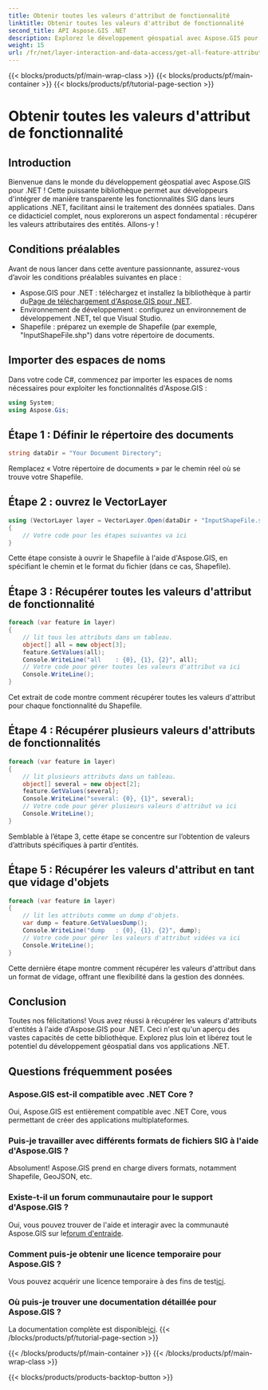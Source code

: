 ```yaml
---
title: Obtenir toutes les valeurs d'attribut de fonctionnalité
linktitle: Obtenir toutes les valeurs d'attribut de fonctionnalité
second_title: API Aspose.GIS .NET
description: Explorez le développement géospatial avec Aspose.GIS pour .NET ! Récupérez les valeurs des attributs de fonctionnalité de manière transparente. Téléchargez maintenant pour une aventure de codage spatial.
weight: 15
url: /fr/net/layer-interaction-and-data-access/get-all-feature-attribute-values/
---
```


{{< blocks/products/pf/main-wrap-class >}}
{{< blocks/products/pf/main-container >}}
{{< blocks/products/pf/tutorial-page-section >}}

# Obtenir toutes les valeurs d'attribut de fonctionnalité

## Introduction
Bienvenue dans le monde du développement géospatial avec Aspose.GIS pour .NET ! Cette puissante bibliothèque permet aux développeurs d'intégrer de manière transparente les fonctionnalités SIG dans leurs applications .NET, facilitant ainsi le traitement des données spatiales. Dans ce didacticiel complet, nous explorerons un aspect fondamental : récupérer les valeurs attributaires des entités. Allons-y !
## Conditions préalables
Avant de nous lancer dans cette aventure passionnante, assurez-vous d’avoir les conditions préalables suivantes en place :
-  Aspose.GIS pour .NET : téléchargez et installez la bibliothèque à partir du[Page de téléchargement d'Aspose.GIS pour .NET](https://releases.aspose.com/gis/net/).
- Environnement de développement : configurez un environnement de développement .NET, tel que Visual Studio.
- Shapefile : préparez un exemple de Shapefile (par exemple, "InputShapeFile.shp") dans votre répertoire de documents.
## Importer des espaces de noms
Dans votre code C#, commencez par importer les espaces de noms nécessaires pour exploiter les fonctionnalités d'Aspose.GIS :
```csharp
using System;
using Aspose.Gis;
```
## Étape 1 : Définir le répertoire des documents
```csharp
string dataDir = "Your Document Directory";
```
Remplacez « Votre répertoire de documents » par le chemin réel où se trouve votre Shapefile.
## Étape 2 : ouvrez le VectorLayer
```csharp
using (VectorLayer layer = VectorLayer.Open(dataDir + "InputShapeFile.shp", Drivers.Shapefile))
{
    // Votre code pour les étapes suivantes va ici
}
```
Cette étape consiste à ouvrir le Shapefile à l'aide d'Aspose.GIS, en spécifiant le chemin et le format du fichier (dans ce cas, Shapefile).
## Étape 3 : Récupérer toutes les valeurs d'attribut de fonctionnalité
```csharp
foreach (var feature in layer)
{
    // lit tous les attributs dans un tableau.
    object[] all = new object[3];
    feature.GetValues(all);
    Console.WriteLine("all    : {0}, {1}, {2}", all);
    // Votre code pour gérer toutes les valeurs d'attribut va ici
    Console.WriteLine();
}
```
Cet extrait de code montre comment récupérer toutes les valeurs d'attribut pour chaque fonctionnalité du Shapefile.
## Étape 4 : Récupérer plusieurs valeurs d'attributs de fonctionnalités
```csharp
foreach (var feature in layer)
{
    // lit plusieurs attributs dans un tableau.
    object[] several = new object[2];
    feature.GetValues(several);
    Console.WriteLine("several: {0}, {1}", several);
    // Votre code pour gérer plusieurs valeurs d'attribut va ici
    Console.WriteLine();
}
```
Semblable à l’étape 3, cette étape se concentre sur l’obtention de valeurs d’attributs spécifiques à partir d’entités.
## Étape 5 : Récupérer les valeurs d'attribut en tant que vidage d'objets
```csharp
foreach (var feature in layer)
{
    // lit les attributs comme un dump d'objets.
    var dump = feature.GetValuesDump();
    Console.WriteLine("dump   : {0}, {1}, {2}", dump);
    // Votre code pour gérer les valeurs d'attribut vidées va ici
    Console.WriteLine();
}
```
Cette dernière étape montre comment récupérer les valeurs d'attribut dans un format de vidage, offrant une flexibilité dans la gestion des données.
## Conclusion
Toutes nos félicitations! Vous avez réussi à récupérer les valeurs d'attributs d'entités à l'aide d'Aspose.GIS pour .NET. Ceci n'est qu'un aperçu des vastes capacités de cette bibliothèque. Explorez plus loin et libérez tout le potentiel du développement géospatial dans vos applications .NET.
## Questions fréquemment posées
### Aspose.GIS est-il compatible avec .NET Core ?
Oui, Aspose.GIS est entièrement compatible avec .NET Core, vous permettant de créer des applications multiplateformes.
### Puis-je travailler avec différents formats de fichiers SIG à l'aide d'Aspose.GIS ?
Absolument! Aspose.GIS prend en charge divers formats, notamment Shapefile, GeoJSON, etc.
### Existe-t-il un forum communautaire pour le support d'Aspose.GIS ?
 Oui, vous pouvez trouver de l'aide et interagir avec la communauté Aspose.GIS sur le[forum d'entraide](https://forum.aspose.com/c/gis/33).
### Comment puis-je obtenir une licence temporaire pour Aspose.GIS ?
 Vous pouvez acquérir une licence temporaire à des fins de test[ici](https://purchase.aspose.com/temporary-license/).
### Où puis-je trouver une documentation détaillée pour Aspose.GIS ?
 La documentation complète est disponible[ici](https://reference.aspose.com/gis/net/).
{{< /blocks/products/pf/tutorial-page-section >}}

{{< /blocks/products/pf/main-container >}}
{{< /blocks/products/pf/main-wrap-class >}}

{{< blocks/products/products-backtop-button >}}
